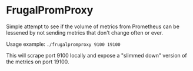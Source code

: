 # FrugalPromProxy

Simple attempt to see if the volume of metrics from Prometheus can be lessened by not sending metrics that don't change often or ever.

Usage example:
`./frugalpromproxy 9100 19100`

This will scrape port 9100 locally and expose a "slimmed down" version of the metrics on port 19100.
